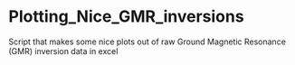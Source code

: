# Plotting_Nice_GMR_inversions
Script that makes some nice plots out of raw Ground Magnetic Resonance (GMR) inversion data in excel 
